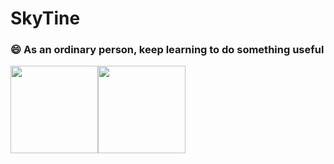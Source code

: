 # SkyTine
### 😄 As an ordinary person, keep learning to do something useful

<img align="" height="140px"  src="https://github-readme-stats.vercel.app/api?username=SkyTine&hide_title=true&hide_border=true&show_icons=true&include_all_commits=true&line_height=21&bg_color=0,EC6C6C,FFD479,FFFC79,73FA79&theme=graywhite&" /><img align="" height="140px" src="https://github-readme-stats.vercel.app/api/top-langs/?username=SkyTine&hide_title=true&hide_border=true&layout=compact&bg_color=0,73FA79,73FDFF,D783FF&theme=graywhite" />

<!--
**SkyTine/SkyTine** is a ✨ _special_ ✨ repository because its `README.md` (this file) appears on your GitHub profile.

Here are some ideas to get you started:

- 🔭 I’m currently working on ...
- 🌱 I’m currently learning ...
- 👯 I’m looking to collaborate on ...
- 🤔 I’m looking for help with ...
- 💬 Ask me about ...
- 📫 How to reach me: ...
- 😄 Pronouns: ...
- ⚡ Fun fact: ...
-->
